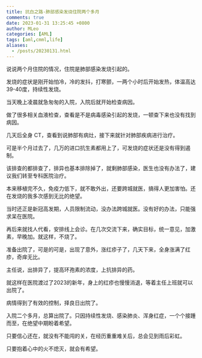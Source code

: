 ```yaml
---
title: 抗白之路-肺部感染发烧住院两个多月
comments: true
date: 2023-01-31 13:25:45 +0800
author: MLeo
categories: [AML]
tags: [aml,cmml,life]
aliases:
  - /posts/20230131.html
---
```


说说两个月住院的情况，住院是肺部感染发烧引起的。

发烧的症状是刚开始怕冷，冷的发抖，打寒颤，一两个小时后开始发热，体温高达39-40度，持续性发烧。

当天晚上凌晨就急匆匆的入院，入院后就开始检查病因。

做了很多相关血液检查，查看是不是病毒感染引起的发烧，一顿查下来也没有找到病因。

几天后全身 CT，查看到说肺部有病灶，接下来就针对肺部疾病进行治疗。

可是半个月过去了，几万的进口抗生素都用上了，可发烧的症状还是没有得到遏制。

该排查的都排查了，排异也基本排除掉了，就剩肺部感染，医生也没有办法了，建议我们转至专科医院治疗。

本来移植完不久，免疫力低下，就不敢外出，还要跨城就医，搞得人更加害怕。还在发烧的我多次感到无比的绝望。

当时还正是新冠高发期，人员限制流动，没办法跨城就医。没有好的办法，只能强求呆在医院。

再后来就找人代看，安排线上会诊。在几次交流下来，确实目标，统一意见，加激素，早晚加。就这样，不烧了。

准备出院了，可是的可是，出现了意外，涨红疹子了，几天下来，全身涨满了红疹，奇痒无比。

主任说，出排异了，提高环孢素的浓度，上抗排异的药。

就这样在医院渡过了2023的新年，身上的红疹也慢慢消退，等着主任上班就可以出院了。

病情得到了有效的控制，择良日出院了。

入院二个多月，总算出院了。只因持续性发烧、感染肺炎、浑身红症，一个个接踵而至，在绝望中期盼着希望。

只要信心还在，就没有不能闯的关，在经历重重难关后，总会见到雨后彩虹。

只要抱着心中的火不熄灭，就会有希望。